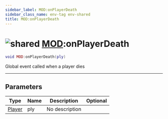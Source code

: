 ```yaml
---
sidebar_label: MOD:onPlayerDeath
sidebar_class_name: env-tag env-shared
title: MOD:onPlayerDeath
---
```


# <img src='/img/wiki/shared.png' alt='shared' classname='env-tag' /> [MOD](../mod/README.md):onPlayerDeath

```lua
void MOD:onPlayerDeath(ply)
```

Global event called when a player dies<br/>

-----------------
## Parameters

| Type   | Name | Description | Optional |
| ------ | ---- | ----------- | -------: |
| [Player](../player/README.md) | ply | No description |   |
